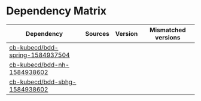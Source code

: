 # Dependency Matrix

Dependency | Sources | Version | Mismatched versions
---------- | ------- | ------- | -------------------
[cb-kubecd/bdd-spring-1584937504](https://github.com/cb-kubecd/bdd-spring-1584937504.git) |  | []() | 
[cb-kubecd/bdd-nh-1584938602](https://github.com/cb-kubecd/bdd-nh-1584938602.git) |  | []() | 
[cb-kubecd/bdd-sbhg-1584938602](https://github.com/cb-kubecd/bdd-sbhg-1584938602.git) |  | []() | 
